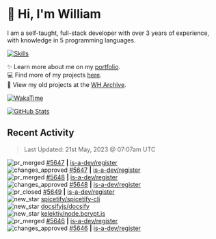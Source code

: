 # 👋 Hi, I'm William
I am a self-taught, full-stack developer with over 3 years of experience, with knowledge in 5 programming languages.

[![Skills](https://skillicons.dev/icons?i=css,cloudflare,discord,bots,docker,express,firebase,git,github,githubactions,html,js,linux,md,mongodb,netlify,nodejs,py,tailwind,ts,vercel,vscode,wordpress,workers)](https://wdh.gg/dev)

✨️ Learn more about me on my [portfolio](https://wdh.gg/dev).
<br>
💻 Find more of my projects [here](https://wdh.gg/github-org).
<br>
📁 View my old projects at the [WH Archive](https://wdh.gg/github-archive).

[![WakaTime](https://wakatime.com/badge/user/817e29c1-e1ac-4adc-936b-37bfa447c165.svg?style=for-the-badge)](https://wdh.gg/wakatime)

[![GitHub Stats](https://github-readme-stats.vercel.app/api?username=williamdavidharrison&theme=algolia&show_icons=true&border_radius=8&count_private=true&include_all_commits=true)](https://wdh.gg/github)

## Recent Activity
<!--RECENT_ACTIVITY:last_update-->
> Last Updated: 21st May, 2023 @ 07:07am UTC
<!--RECENT_ACTIVITY:last_update_end-->

<!--RECENT_ACTIVITY:start-->
![pr_merged](https://cdn.jsdelivr.net/gh/Readme-Workflows/Readme-Icons@main/icons/octicons/PullRequestMerged.svg) [#5647](https://github.com/is-a-dev/register/pull/5647) **|** [is-a-dev/register](https://github.com/is-a-dev/register)<br>
![changes_approved](https://cdn.jsdelivr.net/gh/Readme-Workflows/Readme-Icons@main/icons/octicons/ApprovedChanges.svg) [#5647](https://github.com/is-a-dev/register/pull/5647#pullrequestreview-1435473628) **|** [is-a-dev/register](https://github.com/is-a-dev/register)<br>
![pr_merged](https://cdn.jsdelivr.net/gh/Readme-Workflows/Readme-Icons@main/icons/octicons/PullRequestMerged.svg) [#5648](https://github.com/is-a-dev/register/pull/5648) **|** [is-a-dev/register](https://github.com/is-a-dev/register)<br>
![changes_approved](https://cdn.jsdelivr.net/gh/Readme-Workflows/Readme-Icons@main/icons/octicons/ApprovedChanges.svg) [#5648](https://github.com/is-a-dev/register/pull/5648#pullrequestreview-1435473616) **|** [is-a-dev/register](https://github.com/is-a-dev/register)<br>
![pr_closed](https://cdn.jsdelivr.net/gh/Readme-Workflows/Readme-Icons@main/icons/octicons/PullRequestClosed.svg) [#5649](https://github.com/is-a-dev/register/pull/5649) **|** [is-a-dev/register](https://github.com/is-a-dev/register)<br>
![new_star](https://cdn.jsdelivr.net/gh/Readme-Workflows/Readme-Icons@main/icons/octicons/StarredRepositoryYellow.svg) [spicetify/spicetify-cli](https://github.com/spicetify/spicetify-cli)<br>
![new_star](https://cdn.jsdelivr.net/gh/Readme-Workflows/Readme-Icons@main/icons/octicons/StarredRepositoryYellow.svg) [docsifyjs/docsify](https://github.com/docsifyjs/docsify)<br>
![new_star](https://cdn.jsdelivr.net/gh/Readme-Workflows/Readme-Icons@main/icons/octicons/StarredRepositoryYellow.svg) [kelektiv/node.bcrypt.js](https://github.com/kelektiv/node.bcrypt.js)<br>
![pr_merged](https://cdn.jsdelivr.net/gh/Readme-Workflows/Readme-Icons@main/icons/octicons/PullRequestMerged.svg) [#5646](https://github.com/is-a-dev/register/pull/5646) **|** [is-a-dev/register](https://github.com/is-a-dev/register)<br>
![changes_approved](https://cdn.jsdelivr.net/gh/Readme-Workflows/Readme-Icons@main/icons/octicons/ApprovedChanges.svg) [#5646](https://github.com/is-a-dev/register/pull/5646#pullrequestreview-1435464156) **|** [is-a-dev/register](https://github.com/is-a-dev/register)<br>
<!--RECENT_ACTIVITY:end-->
